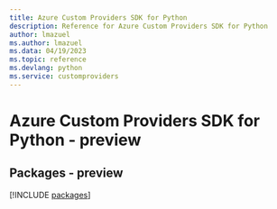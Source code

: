 ```yaml
---
title: Azure Custom Providers SDK for Python
description: Reference for Azure Custom Providers SDK for Python
author: lmazuel
ms.author: lmazuel
ms.data: 04/19/2023
ms.topic: reference
ms.devlang: python
ms.service: customproviders
---
```

# Azure Custom Providers SDK for Python - preview
## Packages - preview
[!INCLUDE [packages](custom-providers-index.md)]